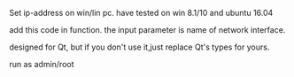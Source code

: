 Set ip-address on win/lin pc.
have tested on win 8.1/10 and ubuntu 16.04

add this code in function.
the input parameter is name of network interface.

designed for Qt, but if you don't use it,just replace Qt's types for yours.

run as admin/root
